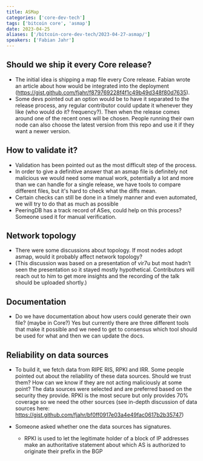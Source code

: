 ```yaml
---
title: ASMap
categories: ['core-dev-tech']
tags: ['bitcoin core', 'asmap']
date: 2023-04-25
aliases: ['/bitcoin-core-dev-tech/2023-04-27-asmap/']
speakers: ['Fabian Jahr']
---
```


## Should we ship it every Core release?

- The initial idea is shipping a map file every Core release. Fabian wrote an article about how would be integrated into the deployment (<https://gist.github.com/fjahr/f879769228f4f1c49b49d348f80d7635>).
- Some devs pointed out an option would be to have it separated to the release process, any regular contributor could update it whenever they like (who would do it? frequency?). Then when the release comes around one of the recent ones will be chosen. People running their own node can also choose the latest version from this repo and use it if they want a newer version.

## How to validate it?

- Validation has been pointed out as the most difficult step of the process.
- In order to give a definitive answer that an asmap file is definitely not malicious we would need some manual work, potentially a lot and more than we can handle for a single release, we have tools to compare different files, but it's hard to check what the diffs mean.
- Certain checks can still be done in a timely manner and even automated, we will try to do that as much as possible
- PeeringDB has a track record of ASes, could help on this process? Someone used it for manual verification.

## Network topology

- There were some discussions about topology. If most nodes adopt asmap, would it probably affect network topology?
- (This discussion was based on a presentation of vir7u but most hadn’t seen the presentation so it stayed mostly hypothetical. Contributors will reach out to him to get more insights and the recording of the talk should be uploaded shortly.)

## Documentation

- Do we have documentation about how users could generate their own file? (maybe in Core?) Yes but currently there are three different tools that make it possible and we need to get to consensus which tool should be used for what and then we can update the docs.

## Reliability on data sources

- To build it, we fetch data from RIPE RIS, RPKI and IRR. Some people pointed out about the reliability of these data sources. Should we trust them? How can we know if they are not acting maliciously at some point? The data sources were selected and are preferred based on the security they provide. RPKI is the most secure but only provides 70% coverage so we need the other sources (see in-depth discussion of data sources here: <https://gist.github.com/fjahr/bf0ff0917e03a4e49fac0617b2b35747>)

- Someone asked whether one the data sources has signatures.
  - RPKI is used to let the legitimate holder of a block of IP addresses make an authoritative statement about which AS is authorized to originate their prefix in the BGP
